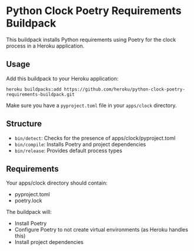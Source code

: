 # Python Clock Poetry Requirements Buildpack

This buildpack installs Python requirements using Poetry for the clock process in a Heroku application.

## Usage

Add this buildpack to your Heroku application:

```
heroku buildpacks:add https://github.com/heroku/python-clock-poetry-requirements-buildpack.git
```

Make sure you have a `pyproject.toml` file in your `apps/clock` directory.

## Structure

- `bin/detect`: Checks for the presence of apps/clock/pyproject.toml
- `bin/compile`: Installs Poetry and project dependencies
- `bin/release`: Provides default process types

## Requirements

Your apps/clock directory should contain:
- pyproject.toml
- poetry.lock

The buildpack will:
- Install Poetry
- Configure Poetry to not create virtual environments (as Heroku handles this)
- Install project dependencies